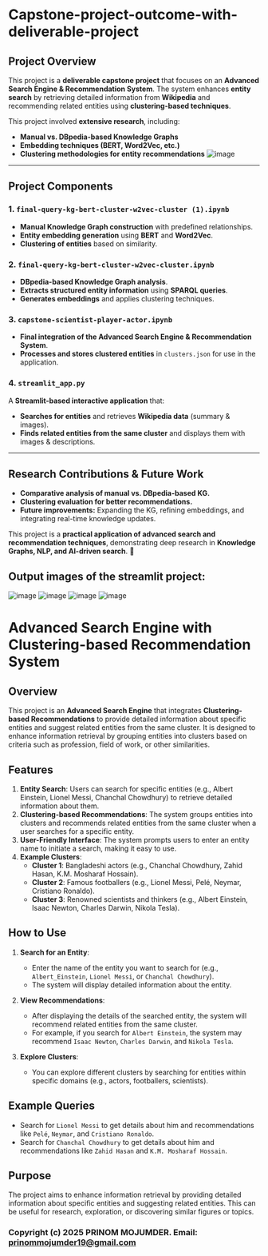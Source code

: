 # **Capstone-project-outcome-with-deliverable-project**

## **Project Overview**
This project is a **deliverable capstone project** that focuses on an **Advanced Search Engine & Recommendation System**. The system enhances **entity search** by retrieving detailed information from **Wikipedia** and recommending related entities using **clustering-based techniques**.

This project involved **extensive research**, including:

- **Manual vs. DBpedia-based Knowledge Graphs**
- **Embedding techniques (BERT, Word2Vec, etc.)**
- **Clustering methodologies for entity recommendations**
![image](https://github.com/user-attachments/assets/b9f24bb0-a5ee-4743-9ab7-662ae2c358cf)

---

## **Project Components**

### **1. `final-query-kg-bert-cluster-w2vec-cluster (1).ipynb`**
- **Manual Knowledge Graph construction** with predefined relationships.
- **Entity embedding generation** using **BERT** and **Word2Vec**.
- **Clustering of entities** based on similarity.

### **2. `final-query-kg-bert-cluster-w2vec-cluster.ipynb`**
- **DBpedia-based Knowledge Graph analysis**.
- **Extracts structured entity information** using **SPARQL queries**.
- **Generates embeddings** and applies clustering techniques.

### **3. `capstone-scientist-player-actor.ipynb`**
- **Final integration of the Advanced Search Engine & Recommendation System**.
- **Processes and stores clustered entities** in `clusters.json` for use in the application.

### **4. `streamlit_app.py`**
A **Streamlit-based interactive application** that:
- **Searches for entities** and retrieves **Wikipedia data** (summary & images).
- **Finds related entities from the same cluster** and displays them with images & descriptions.

---

## **Research Contributions & Future Work**
- **Comparative analysis of manual vs. DBpedia-based KG.**
- **Clustering evaluation for better recommendations.**
- **Future improvements:** Expanding the KG, refining embeddings, and integrating real-time knowledge updates.

This project is a **practical application of advanced search and recommendation techniques**, demonstrating deep research in **Knowledge Graphs, NLP, and AI-driven search**. 🚀

## **Output images of the streamlit project:**
![image](https://github.com/user-attachments/assets/276e56bf-c39f-4e32-8354-30e39b475329)
![image](https://github.com/user-attachments/assets/4fd754a4-6095-45e6-a3ab-2eb029220c72)
![image](https://github.com/user-attachments/assets/7d1a2fd5-32a5-4745-9bcc-e52adc4e5ab9)
![image](https://github.com/user-attachments/assets/a9f96e01-7647-4e21-bb3d-79322cb0024b)

# Advanced Search Engine with Clustering-based Recommendation System

## Overview
This project is an **Advanced Search Engine** that integrates **Clustering-based Recommendations** to provide detailed information about specific entities and suggest related entities from the same cluster. It is designed to enhance information retrieval by grouping entities into clusters based on criteria such as profession, field of work, or other similarities.

## Features
1. **Entity Search**: Users can search for specific entities (e.g., Albert Einstein, Lionel Messi, Chanchal Chowdhury) to retrieve detailed information about them.
2. **Clustering-based Recommendations**: The system groups entities into clusters and recommends related entities from the same cluster when a user searches for a specific entity.
3. **User-Friendly Interface**: The system prompts users to enter an entity name to initiate a search, making it easy to use.
4. **Example Clusters**:
   - **Cluster 1**: Bangladeshi actors (e.g., Chanchal Chowdhury, Zahid Hasan, K.M. Mosharaf Hossain).
   - **Cluster 2**: Famous footballers (e.g., Lionel Messi, Pelé, Neymar, Cristiano Ronaldo).
   - **Cluster 3**: Renowned scientists and thinkers (e.g., Albert Einstein, Isaac Newton, Charles Darwin, Nikola Tesla).

## How to Use
1. **Search for an Entity**:
   - Enter the name of the entity you want to search for (e.g., `Albert_Einstein`, `Lionel Messi`, or `Chanchal Chowdhury`).
   - The system will display detailed information about the entity.

2. **View Recommendations**:
   - After displaying the details of the searched entity, the system will recommend related entities from the same cluster.
   - For example, if you search for `Albert Einstein`, the system may recommend `Isaac Newton`, `Charles Darwin`, and `Nikola Tesla`.

3. **Explore Clusters**:
   - You can explore different clusters by searching for entities within specific domains (e.g., actors, footballers, scientists).

## Example Queries
- Search for `Lionel Messi` to get details about him and recommendations like `Pelé`, `Neymar`, and `Cristiano Ronaldo`.
- Search for `Chanchal Chowdhury` to get details about him and recommendations like `Zahid Hasan` and `K.M. Mosharaf Hossain`.

## Purpose
The project aims to enhance information retrieval by providing detailed information about specific entities and suggesting related entities. This can be useful for research, exploration, or discovering similar figures or topics.


### **Copyright (c) 2025 PRINOM MOJUMDER. Email: prinommojumder19@gmail.com**


